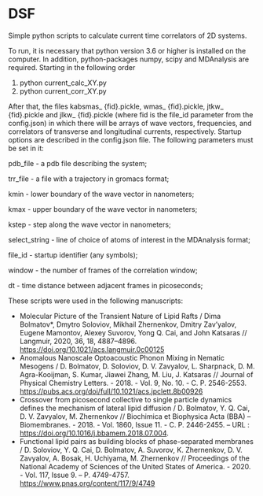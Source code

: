 # DSF
Simple python scripts to calculate current time correlators of 2D systems.

To run, it is necessary that python version 3.6 or higher is installed on the computer. In addition, python-packages numpy, scipy and MDAnalysis are required. Starting in the following order
1. python current_calc_XY.py
2. python current_corr_XY.py

After that, the files kabsmas_ {fid}.pickle, wmas_ {fid}.pickle, jtkw_ {fid}.pickle and jlkw_ {fid}.pickle (where fid is the file_id parameter from the config.json) in which there will be arrays of wave vectors, frequencies, and correlators of transverse and longitudinal currents, respectively. Startup options are described in the config.json file. The following parameters must be set in it:

pdb_file - a pdb file describing the system;

trr_file - a file with a trajectory in gromacs format;

kmin - lower boundary of the wave vector in nanometers;

kmax - upper boundary of the wave vector in nanometers;

kstep - step along the wave vector in nanometers;

select_string - line of choice of atoms of interest in the MDAnalysis format;

file_id - startup identifier (any symbols);

window - the number of frames of the correlation window;

dt - time distance between adjacent frames in picoseconds;

These scripts were used in the following manuscripts:
- Molecular Picture of the Transient Nature of Lipid Rafts / Dima Bolmatov*, Dmytro Soloviov, Mikhail Zhernenkov, Dmitry Zav’yalov, Eugene Mamontov, Alexey Suvorov, Yong Q. Cai, and John Katsaras // Langmuir, 2020, 36, 18, 4887–4896. 
https://doi.org/10.1021/acs.langmuir.0c00125
- Anomalous Nanoscale Optoacoustic Phonon Mixing in Nematic Mesogens / D. Bolmatov, D. Soloviov, D. V. Zavyalov, L. Sharpnack, D. M. Agra-Kooijman, S. Kumar, Jiawei Zhang, M. Liu, J. Katsaras // Journal of Physical Chemistry Letters. - 2018. - Vol. 9, No. 10. - С. P. 2546-2553. https://pubs.acs.org/doi/full/10.1021/acs.jpclett.8b00926
- Crossover from picosecond collective to single particle dynamics defines the mechanism of lateral lipid diffusion / D. Bolmatov, Y. Q. Cai, D. V. Zavyalov, M. Zhernenkov // Biochimica et Biophysica Acta (BBA) – Biomembranes. - 2018. - Vol. 1860, Issue 11. - С. P. 2446-2455. – URL : https://doi.org/10.1016/j.bbamem.2018.07.004.
- Functional lipid pairs as building blocks of phase-separated membranes / D. Soloviov, Y. Q. Cai, D. Bolmatov, A. Suvorov, K. Zhernenkov, D. V. Zavyalov, A. Bosak, H. Uchiyama, M. Zhernenkov // Proceedings of the National Academy of Sciences of the United States of America. - 2020. - Vol. 117, Issue 9. – P. 4749-4757.
https://www.pnas.org/content/117/9/4749

